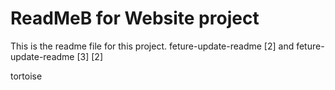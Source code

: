 # ReadMeB for Website project

This is the readme file for this project.
feture-update-readme [2]
and
feture-update-readme [3] [2]

tortoise
 